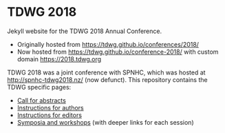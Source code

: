 # TDWG 2018

Jekyll website for the TDWG 2018 Annual Conference.

- Originally hosted from <https://tdwg.github.io/conferences/2018/>
- Now hosted from <https://tdwg.github.io/conference-2018/> with custom domain <https://2018.tdwg.org>

TDWG 2018 was a joint conference with SPNHC, which was hosted at <http://spnhc-tdwg2018.nz/> (now defunct). This repository contains the TDWG specific pages:

- [Call for abstracts](https://2018.tdwg.org/call-for-abstracts)
- [Instructions for authors](https://2018.tdwg.org/instructions-for-authors)
- [Instructions for editors](https://2018.tdwg.org/instructions-for-editors)
- [Symposia and workshops](https://2018.tdwg.org/sessions/) (with deeper links for each session)
